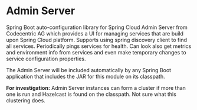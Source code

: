 # Admin Server

Spring Boot auto-configuration library for Spring Cloud Admin Server from Codecentric AG which provides a UI for managing services that are build upon Spring Cloud platform.  Supports using spring discovery client to find all services.  Periodically pings services for health.  Can look also get metrics and environment info from services and even make temporary changes to service configuration properties.

The Admin Server will be included automatically by any Spring Boot application that includes the JAR for this module on its classpath.  

**For investigation:** Admin Server instances can form a cluster if more than one is run and Hazelcast is found on the classpath.  Not sure what this clustering does.


